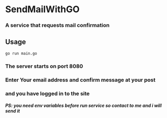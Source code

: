 # SendMailWithGO

### A service that requests mail confirmation

## Usage
```azure
go run main.go
```

### The server starts on port 8080

### Enter Your email address and confirm message at your post 

### and you have logged in to the site

##### PS: you need env variables before run service so contact to me and i will send it 

